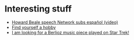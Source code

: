 # Interesting stuff

* [Howard Beale speech Network subs español (video)](https://www.youtube.com/watch?v=0kllMwZE8xQ)
* [Find yourself a hobby](http://findyourselfahobby.com/)
* [I am looking for a Berlioz music piece played on Star Trek!](https://www.talkclassical.com/8838-i-am-looking-berlioz.html)
